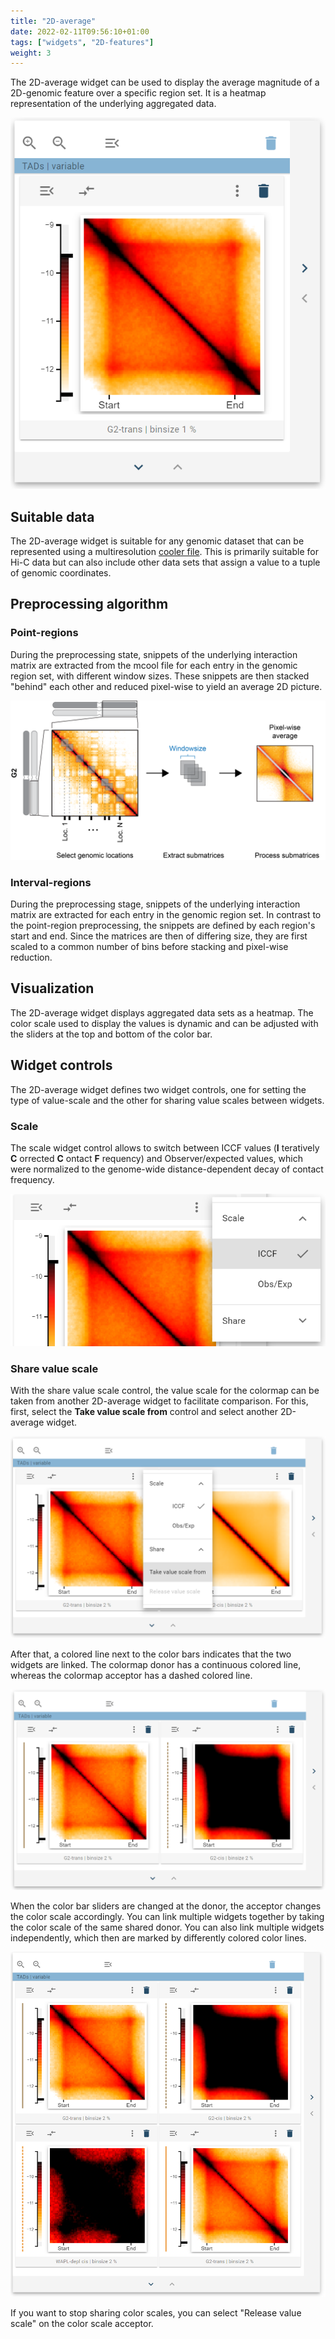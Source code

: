 ```yaml
---
title: "2D-average"
date: 2022-02-11T09:56:10+01:00
tags: ["widgets", "2D-features"]
weight: 3
---
```


The 2D-average widget can be used to display the average magnitude of a 2D-genomic feature over a specific region set. It is a heatmap representation of the underlying aggregated data.


![2d average](/docs/2d_average_widget.png)

## Suitable data

The 2D-average widget is suitable for any genomic dataset that can be represented using a multiresolution [cooler file](https://cooler.readthedocs.io/en/latest/). This is primarily suitable for Hi-C data but can also include other data sets that assign a value to a tuple of genomic coordinates.

## Preprocessing algorithm

### Point-regions

During the preprocessing state, snippets of the underlying interaction matrix are extracted from the mcool file for each entry in the genomic region set, with different window sizes. These snippets are then stacked "behind" each other and reduced pixel-wise to yield an average 2D picture.

![pileup procedure](/docs/pileup_procedure.png)

### Interval-regions

During the preprocessing stage, snippets of the underlying interaction matrix are extracted for each entry in the genomic region set. In contrast to the point-region preprocessing, the snippets are defined by each region's start and end. Since the matrices are then of differing size, they are first scaled to a common number of bins before stacking and pixel-wise reduction.

## Visualization

The 2D-average widget displays aggregated data sets as a heatmap. The color scale used to display the values is dynamic and can be adjusted with the sliders at the top and bottom of the color bar.

## Widget controls

The 2D-average widget defines two widget controls, one for setting the type of value-scale and the other for sharing value scales between widgets.

### Scale

The scale widget control allows to switch between ICCF values (__I__ teratively __C__ orrected __C__ ontact __F__ requency) and Observer/expected values, which were normalized to the genome-wide distance-dependent decay of contact frequency.

![Widget controls scale](/docs/2d_average_widget_scale.png)

### Share value scale

With the share value scale control, the value scale for the colormap can be taken from another 2D-average widget to facilitate comparison. For this, first, select the __Take value scale from__ control and select another 2D-average widget.

![Widget controls take value scale from](/docs/2d_average_widget_take_value_scale_from.png)


After that, a colored line next to the color bars indicates that the two widgets are linked. The colormap donor has a continuous colored line, whereas the colormap acceptor has a dashed colored line.

![Widget controls take value scale from](/docs/2d_average_widget_shared_value_scale.png)

When the color bar sliders are changed at the donor, the acceptor changes the color scale accordingly. You can link multiple widgets together by taking the color scale of the same shared donor. You can also link multiple widgets independently, which then are marked by differently colored color lines.

![Multiple_shared_scales](/docs/2d_average_widget_multiple_shared_scales.png)

If you want to stop sharing color scales, you can select "Release value scale" on the color scale acceptor.